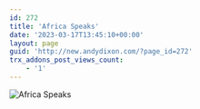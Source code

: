 ```yaml
---
id: 272
title: 'Africa Speaks'
date: '2023-03-17T13:45:10+00:00'
layout: page
guid: 'http://new.andydixon.com/?page_id=272'
trx_addons_post_views_count:
    - '1'
---
```


![Africa Speaks](https://i0.wp.com/assets.g8x2.ldn.idrivee2-23.com/posters/Africa%20Speaks%2001.jpg?w=1200&ssl=1 "Africa Speaks")